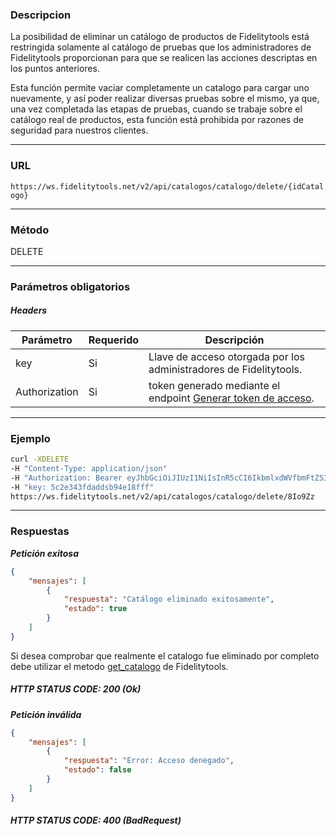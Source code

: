 ### Descripcion
La posibilidad de eliminar un catálogo de productos de Fidelitytools está restringida solamente al
catálogo de pruebas que los administradores de Fidelitytools proporcionan para que se realicen las acciones
descriptas en los puntos anteriores.

Esta función permite vaciar completamente un catalogo para cargar uno nuevamente,
y así poder realizar diversas pruebas sobre el mismo, ya que, una vez completada las etapas de pruebas,
cuando se trabaje sobre el catálogo real de productos, esta función está prohibida por razones de seguridad
para nuestros clientes.
___

### URL
` https://ws.fidelitytools.net/v2/api/catalogos/catalogo/delete/{idCatalogo} `
___

### Método
DELETE
___
### Parámetros obligatorios

##### Headers

|Parámetro |Requerido |Descripción                 |
|----------|----------|----------------------------|
| key         | Si		 | Llave de acceso otorgada por los administradores de Fidelitytools. |
| Authorization       | Si		 | token generado mediante el endpoint [Generar token de acceso](https://github.com/bebeto-fidelitytools/FidelitytoolsWS/blob/master/docs/autenticaci%C3%B3n.md). |
___
### Ejemplo
```bash
curl -XDELETE 
-H "Content-Type: application/json" 
-H "Authorization: Bearer eyJhbGciOiJIUzI1NiIsInR5cCI6IkbmlxdWVfbmFtZSI6InVzZXJb25maWciLCJuYmYiOjE1NTYxMTk0MNjIwNTgwNywiaWF0IjoxNTU2MTE5NDA3LCJpczovL3dzLmZpZGVsaXR5dG9vbHMubmV0L3YyIiwiYXVkIjoiaHa2U2asdasdy5maWRlbGl0eXRvb2xzLm5ldC92MiJ9RDDpMHEB4SsmY0j87OcS5mbxe2XxSAY" 
-H "key: 5c2e343fdaddsb94e18fff"
https://ws.fidelitytools.net/v2/api/catalogos/catalogo/delete/8Io9Zz
```
___
### Respuestas
***Petición exitosa***
```json
{
    "mensajes": [
        {
            "respuesta": "Catálogo eliminado exitosamente",
            "estado": true
        }
    ]
}
```
Si desea comprobar que realmente el catalogo fue eliminado por completo debe utilizar el metodo [get_catalogo](https://github.com/bebeto-fidelitytools/FidelitytoolsWS/blob/master/docs/catalogos/get_catalogo.md) de Fidelitytools.

##### HTTP STATUS CODE: 200 (Ok)

***Petición inválida***
```json
{
    "mensajes": [
        {
            "respuesta": "Error: Acceso denegado",
            "estado": false
        }
    ]
}
```

##### HTTP STATUS CODE: 400 (BadRequest)
 
 
 
